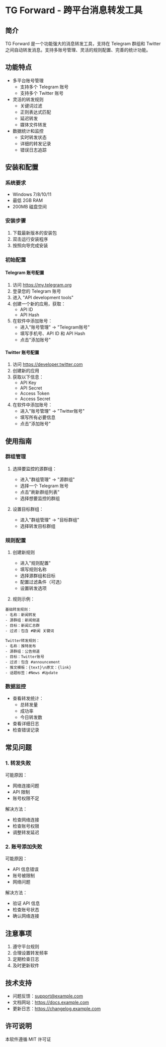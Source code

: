 # TG Forward - 跨平台消息转发工具

## 简介
TG Forward 是一个功能强大的消息转发工具，支持在 Telegram 群组和 Twitter 之间自动转发消息。支持多账号管理、灵活的规则配置、完善的统计功能。

## 功能特点
- 多平台账号管理
  * 支持多个 Telegram 账号
  * 支持多个 Twitter 账号
- 灵活的转发规则
  * 关键词过滤
  * 正则表达式匹配
  * 延迟转发
  * 媒体文件转发
- 数据统计和监控
  * 实时转发状态
  * 详细的转发记录
  * 错误日志追踪

## 安装和配置

### 系统要求
- Windows 7/8/10/11
- 最低 2GB RAM
- 200MB 磁盘空间

### 安装步骤
1. 下载最新版本的安装包
2. 双击运行安装程序
3. 按照向导完成安装

### 初始配置

#### Telegram 账号配置
1. 访问 https://my.telegram.org
2. 登录您的 Telegram 账号
3. 进入 "API development tools"
4. 创建一个新的应用，获取：
   - API ID
   - API Hash
5. 在软件中添加账号：
   - 进入"账号管理" -> "Telegram账号"
   - 填写手机号、API ID 和 API Hash
   - 点击"添加账号"

#### Twitter 账号配置
1. 访问 https://developer.twitter.com
2. 创建新的应用
3. 获取以下信息：
   - API Key
   - API Secret
   - Access Token
   - Access Secret
4. 在软件中添加账号：
   - 进入"账号管理" -> "Twitter账号"
   - 填写所有必要信息
   - 点击"添加账号"

## 使用指南

### 群组管理
1. 选择要监控的源群组：
   - 进入"群组管理" -> "源群组"
   - 选择一个 Telegram 账号
   - 点击"刷新群组列表"
   - 选择想要监控的群组

2. 设置目标群组：
   - 进入"群组管理" -> "目标群组"
   - 选择转发目标群组

### 规则配置
1. 创建新规则
   - 进入"规则配置"
   - 填写规则名称
   - 选择源群组和目标
   - 配置过滤条件（可选）
   - 设置转发选项

2. 规则示例：
```
基础转发规则：
- 名称：新闻转发
- 源群组：新闻频道
- 目标：新闻汇总群
- 过滤：包含 #新闻 关键词

Twitter转发规则：
- 名称：推特发布
- 源群组：公告频道
- 目标：Twitter账号
- 过滤：包含 #announcement
- 推文模板：{text}\n原文：{link}
- 话题标签：#News #Update
```

### 数据监控
- 查看转发统计：
  * 总转发量
  * 成功率
  * 今日转发数
- 查看详细日志
- 检查错误记录

## 常见问题

### 1. 转发失败
可能原因：
- 网络连接问题
- API 限制
- 账号权限不足

解决方法：
- 检查网络连接
- 检查账号权限
- 调整转发延迟

### 2. 账号添加失败
可能原因：
- API 信息错误
- 账号被限制
- 网络问题

解决方法：
- 验证 API 信息
- 检查账号状态
- 确认网络连接

## 注意事项
1. 遵守平台规则
2. 合理设置转发频率
3. 定期检查日志
4. 及时更新软件

## 技术支持
- 问题反馈：support@example.com
- 文档网站：https://docs.example.com
- 更新日志：https://changelog.example.com

## 许可说明
本软件遵循 MIT 许可证
